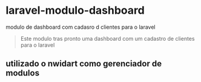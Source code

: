 # laravel-modulo-dashboard
modulo de dashboard com cadasro d clientes para o laravel

>Este modulo tras pronto uma dashboard com um cadastro de clientes para o laravel

## utilizado o nwidart como gerenciador de modulos
